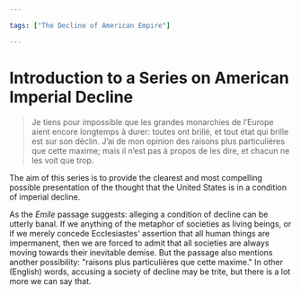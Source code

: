 ```yaml
---

tags: ["The Decline of American Empire"]

---
```


# Introduction to a Series on American Imperial Decline

> Je tiens pour impossible que les grandes monarchies de l’Europe aient encore longtemps à durer: toutes ont brillé, et tout état qui brille est sur son déclin. J’ai de mon opinion des raisons plus particulières que cette maxime; mais il n’est pas à propos de les dire, et chacun ne les voit que trop.

The aim of this series is to provide the clearest and most compelling possible presentation of the thought that the United States is in a condition of imperial decline.

As the *Emile* passage suggests: alleging a condition of decline can be utterly banal. If we anything of the metaphor of societies as living beings, or if we merely concede Ecclesiastes' assertion that all human things are impermanent, then we are forced to admit that all societies are always moving towards their inevitable demise. But the passage also mentions another possibility: "raisons plus particulières que cette maxime." In other (English) words, accusing a society of decline may be trite, but there is a lot more we can say that. 


